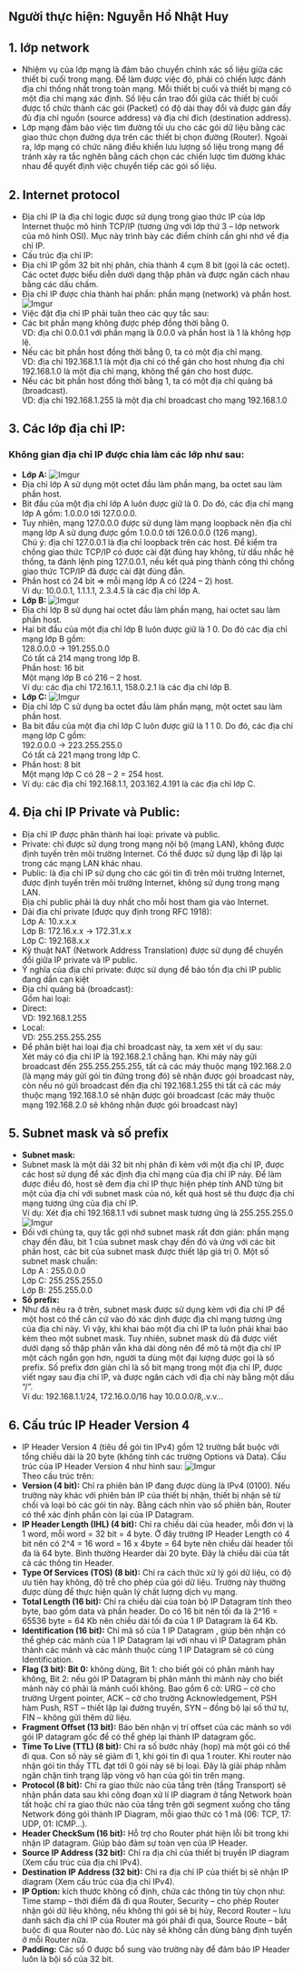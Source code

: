 ## Người thực hiện: Nguyễn Hồ Nhật Huy  
## 1. lớp network
* Nhiệm vụ của lớp mạng là đảm bảo chuyển chính xác số liệu giữa các thiết bị cuối trong mạng. Để làm được việc đó, phải có chiến lược đánh địa chỉ thống nhất trong toàn mạng. Mỗi thiết bị cuối và thiết bị mạng có một địa chỉ mạng xác định. Số liệu cần trao đổi giữa các thiết bị cuối được tổ chức thành các gói (Packet) có độ dài thay đổi và được gán đầy đủ địa chỉ nguồn (source address) và địa chỉ đích (destination address).  
*  Lớp mạng đảm bảo việc tìm đường tối ưu cho các gói dữ liệu bằng các giao thức chọn đường dựa trên các thiết bị chọn đường (Router). Ngoài ra, lớp mạng có chức năng điều khiển lưu lượng số liệu trong mạng để tránh xảy ra tắc nghẽn bằng cách chọn các chiến lược tìm đường khác nhau để quyết định việc chuyển tiếp các gói số liệu.
## 2. Internet protocol
* Địa chỉ IP là địa chỉ logic được sử dụng trong giao thức IP của lớp Internet
thuộc mô hình TCP/IP (tương ứng với lớp thứ 3 – lớp network của mô hình OSI).
Mục này trình bày các điểm chính cần ghi nhớ về địa chỉ IP.
* Cấu trúc địa chỉ IP:  
 * Địa chỉ IP gồm 32 bit nhị phân, chia thành 4 cụm 8 bit (gọi là các octet). Các
octet được biểu diễn dưới dạng thập phân và được ngăn cách nhau bằng các dấu
chấm.
 *  Địa chỉ IP được chia thành hai phần: phần mạng (network) và phần host.  
 ![Imgur](https://i.imgur.com/tqg1Rd0.jpg)  
* Việc đặt địa chỉ IP phải tuân theo các quy tắc sau:
 *  Các bit phần mạng không được phép đồng thời bằng 0.  
VD: địa chỉ 0.0.0.1 với phần mạng là 0.0.0 và phần host là 1 là không hợp
lệ.
 *  Nếu các bit phần host đồng thời bằng 0, ta có một địa chỉ mạng.  
VD: địa chỉ 192.168.1.1 là một địa chỉ có thể gán cho host nhưng địa chỉ
192.168.1.0 là một địa chỉ mạng, không thể gán cho host được.
 * Nếu các bit phần host đồng thời bằng 1, ta có một địa chỉ quảng bá
(broadcast).  
VD: địa chỉ 192.168.1.255 là một địa chỉ broadcast cho mạng 192.168.1.0
## 3. Các lớp địa chỉ IP:  
### Không gian địa chỉ IP được chia làm các lớp như sau:
* __Lớp A:__ 
![Imgur](https://i.imgur.com/JJcd8O3.png)  
 * Địa chỉ lớp A sử dụng một octet đầu làm phần mạng, ba octet sau làm phần
host.
 * Bit đầu của một địa chỉ lớp A luôn được giữ là 0. Do đó, các địa chỉ mạng lớp
A gồm: 1.0.0.0 tới 127.0.0.0.  
 * Tuy nhiên, mạng 127.0.0.0 được sử dụng làm mạng loopback nên địa chỉ
mạng lớp A sử dụng được gồm 1.0.0.0 tới 126.0.0.0 (126 mạng).  
Chú ý: địa chỉ 127.0.0.1 là địa chỉ loopback trên các host. Để kiểm tra chồng giao
thức TCP/IP có được cài đặt đúng hay không, từ dấu nhắc hệ thống, ta đánh lệnh
ping 127.0.0.1, nếu kết quả ping thành công thì chồng giao thức TCP/IP đã được
cài đặt đúng đắn.  
  *  Phần host có 24 bit => mỗi mạng lớp A có (224 – 2) host.  
 Ví dụ: 10.0.0.1, 1.1.1.1, 2.3.4.5 là các địa chỉ lớp A.
* __Lớp B:__
![Imgur](https://i.imgur.com/ywQguPH.png)  
 * Địa chỉ lớp B sử dụng hai octet đầu làm phần mạng, hai octet sau làm phần
host.
 * Hai bit đầu của một địa chỉ lớp B luôn được giữ là 1 0. Do đó các địa chỉ mạng
lớp B gồm:  
128.0.0.0 -> 191.255.0.0  
Có tất cả 214 mạng trong lớp B.  
 Phần host: 16 bit  
Một mạng lớp B có 216 – 2 host.  
 Ví dụ: các địa chỉ 172.16.1.1, 158.0.2.1 là các địa chỉ lớp B. 
* __Lớp C:__
![Imgur](https://i.imgur.com/EcB1l2o.png)  
 * Địa chỉ lớp C sử dụng ba octet đầu làm phần mạng, một octet sau làm phần
host.  
 *  Ba bit đầu của một địa chỉ lớp C luôn được giữ là 1 1 0. Do đó, các địa chỉ
mạng lớp C gồm:  
192.0.0.0 -> 223.255.255.0  
Có tất cả 221 mạng trong lớp C.  
 * Phần host: 8 bit  
Một mạng lớp C có 28 – 2 = 254 host.  
 *  Ví dụ: các địa chỉ 192.168.1.1, 203.162.4.191 là các địa chỉ lớp C. 
## 4. Địa chỉ IP Private và Public: 
* Địa chỉ IP được phân thành hai loại: private và public.
 *  Private: chỉ được sử dụng trong mạng nội bộ (mạng LAN), không được
định tuyến trên môi trường Internet. Có thể được sử dụng lặp đi lặp lại
trong các mạng LAN khác nhau.
 *  Public: là địa chỉ IP sử dụng cho các gói tin đi trên môi trường Internet,
được định tuyến trên môi trường Internet, không sử dụng trong mạng LAN.  
Địa chỉ public phải là duy nhất cho mỗi host tham gia vào Internet.
 *  Dải địa chỉ private (được quy định trong RFC 1918):  
Lớp A: 10.x.x.x  
Lớp B: 172.16.x.x -> 172.31.x.x  
Lớp C: 192.168.x.x  
 *  Kỹ thuật NAT (Network Address Translation) được sử dụng để chuyển đổi giữa
IP private và IP public.
 *  Ý nghĩa của địa chỉ private: được sử dụng để bảo tồn địa chỉ IP public đang
dần cạn kiệt
* Địa chỉ quảng bá (broadcast):  
Gồm hai loại:  
 *  Direct:  
VD: 192.168.1.255
 *  Local:  
VD: 255.255.255.255
 *  Để phân biệt hai loại địa chỉ broadcast này, ta xem xét ví dụ sau:  
Xét máy có địa chỉ IP là 192.168.2.1 chẳng hạn. Khi máy này gửi broadcast đến
255.255.255.255, tất cả các máy thuộc mạng 192.168.2.0 (là mạng máy gửi gói
tin đứng trong đó) sẽ nhận được gói broadcast này, còn nếu nó gửi broadcast
đến địa chỉ 192.168.1.255 thì tất cả các máy thuộc mạng 192.168.1.0 sẽ nhận
được gói broadcast (các máy thuộc mạng 192.168.2.0 sẽ không nhận được gói
broadcast này)
## 5. Subnet mask và số prefix  
* __Subnet mask:__
 * Subnet mask là một dải 32 bit nhị phân đi kèm với một địa chỉ IP, được các host
sử dụng để xác định địa chỉ mạng của địa chỉ IP này. Để làm được điều đó, host sẽ
đem địa chỉ IP thực hiện phép tính AND từng bit một của địa chỉ với subnet mask
của nó, kết quả host sẽ thu được địa chỉ mạng tương ứng của địa chỉ IP.  
Ví dụ: Xét địa chỉ 192.168.1.1 với subnet mask tương ứng là 255.255.255.0
![Imgur](https://i.imgur.com/7CfXjqR.png)  
 * Đối với chúng ta, quy tắc gợi nhớ subnet mask rất đơn giản: phần mạng chạy
đến đâu, bit 1 của subnet mask chạy đến đó và ứng với các bit phần host, các bit
của subnet mask được thiết lập giá trị 0. Một số subnet mask chuẩn:  
Lớp A : 255.0.0.0   
  Lớp C: 255.255.255.0  
Lớp B: 255.255.0.0
* __Số prefix:__  
 * Như đã nêu ra ở trên, subnet mask được sử dụng kèm với địa chỉ IP để một host
có thể căn cứ vào đó xác dịnh được địa chỉ mạng tương ứng của địa chỉ này. Vì
vậy, khi khai báo một địa chỉ IP ta luôn phải khai báo kèm theo một subnet mask.
Tuy nhiên, subnet mask dù đã được viết dưới dạng số thập phân vẫn khá dài dòng
nên để mô tả một địa chỉ IP một cách ngắn gọn hơn, người ta dùng một đại lượng
được gọi là số prefix. Số prefix đơn giản chỉ là số bit mạng trong một địa chỉ IP,
được viết ngay sau địa chỉ IP, và được ngăn cách với địa chỉ này bằng một dấu “/”.  
Ví du: 192.168.1.1/24, 172.16.0.0/16 hay 10.0.0.0/8,.v.v… 
 
## 6. Cấu trúc IP Header Version 4
* IP Header Version 4 (tiêu đề gói tin IPv4) gồm 12 trường bắt buộc với tổng chiều dài là 20 byte (không tính các trường Options và Data). Cấu trúc của IP Header Version 4 như hình sau:
![Imgur](https://i.imgur.com/AqowQdB.png)  
 Theo cấu trúc trên:
* __Version (4 bit):__ Chỉ ra phiên bản IP đang được dùng là IPv4 (0100). Nếu trường này khác với phiên bản IP của thiết bị nhận, thiết bị nhận sẽ từ chối và loại bỏ các gói tin này. Bằng cách nhìn vào số phiên bản, Router có thể xác định phần còn lại của IP Datagram.
* __IP Header Length (IHL) (4 bit):__ Chỉ ra chiều dài của header, mỗi đơn vị là 1 word, mỗi word = 32 bit = 4 byte. Ở đây trường IP Header Length có 4 bit nên có 2^4 = 16 word = 16 x 4byte = 64 byte nên chiều dài header tối đa là 64 byte. Bình thường Hearder dài 20 byte. Đây là chiều dài của tất cả các thông tin Header.
* __Type Of Services (TOS) (8 bit):__ Chỉ ra cách thức xử lý gói dữ liệu, có độ ưu tiên hay không, độ trễ cho phép của gói dữ liệu. Trường này thường được dùng để thực hiện quản lý chất lượng dịch vụ mạng.
* __Total Length (16 bit):__ Chỉ ra chiều dài của toàn bộ IP Datagram tính theo byte, bao gồm data và phần header. Do có 16 bit nên tối đa là 2^16 = 65536 byte = 64 Kb nên chiều dài tối đa của 1 IP Datagram là 64 Kb.
* __Identification (16 bit):__ Chỉ mã số của  1 IP Datagram , giúp bên nhận có thể ghép các mảnh của 1 IP Datagram lại với nhau vì IP Datagram phân thành các mảnh và  các mảnh thuộc cùng  1 IP  Datagram sẽ có cùng Identification.
* __Flag (3 bit): Bit 0:__ không dùng, Bit 1: cho biết gói có phân mảnh hay không, Bit 2: nếu gói IP Datagram bị phân mảnh thì mảnh này cho biết mảnh này có phải là mảnh cuối không. Bao gồm 6 cờ: URG – cờ cho trường Urgent pointer, ACK – cờ cho trường Acknowledgement, PSH  hàm Push, RST – thiết lập lại đường truyền, SYN – đồng bộ lại số thứ tự, FIN – không gửi thêm dữ liệu.
* __Fragment Offset (13 bit):__ Báo bên nhận vị trí offset của các mảnh so với gói IP datagram gốc  để có thể ghép lại thành IP datagram gốc.
* __Time To Live (TTL) (8 bit):__ Chỉ ra số bước nhảy (hop) mà một gói có thể đi qua. Con số này sẽ giảm đi 1, khi gói tin đi qua 1 router. Khi router nào nhận gói tin thấy  TTL đạt tới 0 gói này sẽ bị loại. Đây là giải pháp nhằm ngăn chặn tình trạng lặp vòng vô hạn của gói tin trên mạng.
* __Protocol (8 bit):__ Chỉ ra giao thức nào của tầng trên (tầng Transport) sẽ nhận phần data sau khi công đoạn xử lí IP diagram ở tầng Network hoàn tất hoặc chỉ ra giao thức nào của tầng trên gởi segment xuống cho tầng Network đóng gói thành IP Diagram, mỗi giao thức có 1 mã (06:  TCP, 17: UDP, 01:  ICMP…).
* __Header CheckSum (16 bit):__ Hỗ trợ cho Router phát hiện lỗi bit trong khi nhận IP datagram. Giúp bảo đảm sự toàn vẹn của IP Header.
* __Source IP Address (32 bit):__ Chỉ ra địa chỉ của thiết bị truyền IP diagram (Xem cấu trúc của địa chỉ IPv4).
* __Destination IP Address (32 bit):__ Chỉ ra địa chỉ IP của thiết bị sẽ nhận IP diagram (Xem cấu trúc của địa chỉ IPv4).
* __IP Option:__ kích thước không cố định, chứa các thông tin tùy chọn như: Time stamp – thời điểm đã đi qua Router, Security – cho phép Router nhận gói dữ liệu không, nếu không thì gói sẽ bị hủy, Record Router – lưu danh sách địa chỉ IP của Router mà gói phải đi qua, Source Route – bắt buộc đi qua Router nào đó. Lúc này sẽ không cần dùng bảng định tuyến ở mỗi Router nữa.
* __Padding:__ Các số 0 được bổ sung vào trường này để đảm bảo IP Header luôn là bội số của 32 bit.